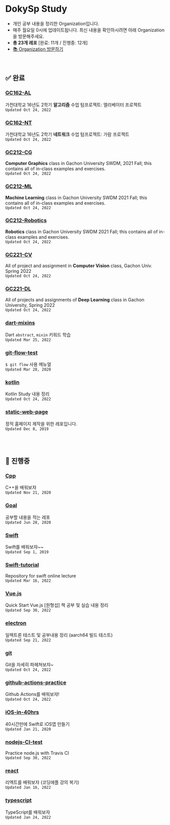 # DokySp Study

- 개인 공부 내용을 정리한 Organization입니다.
- 매주 월요일 0시에 업데이트됩니다. 최신 내용을 확인하시려면 아래 Organization을 방문해주세요.
- **총 23개 레포** [완료: 11개 / 진행중: 12개]
- [📚 Organization 방문하기](https://github.com/DokySp-study)

<br>

## **✅ 완료**

### [GC162-AL](https://github.com/DokySp-study/GC162-AL)

 가천대학교 16년도 2학기 **알고리즘** 수업 텀프로젝트: 엘리베이터 프로젝트
<br>`Updated Oct 24, 2022`

### [GC162-NT](https://github.com/DokySp-study/GC162-NT)

 가천대학교 16년도 2학기 **네트워크** 수업 텀프로젝트: 가람 프로젝트
<br>`Updated Oct 24, 2022`

### [GC212-CG](https://github.com/DokySp-study/GC212-CG)

 **Computer Graphics** class in Gachon University SWDM, 2021 Fall; this contains all of in-class examples and exercises.
<br>`Updated Oct 24, 2022`

### [GC212-ML](https://github.com/DokySp-study/GC212-ML)

 **Machine Learning** class in Gachon University SWDM 2021 Fall; this contains all of in-class examples and exercises.
<br>`Updated Oct 24, 2022`

### [GC212-Robotics](https://github.com/DokySp-study/GC212-Robotics)

 **Robotics** class in Gachon University SWDM 2021 Fall; this contains all of in-class examples and exercises.
<br>`Updated Oct 24, 2022`

### [GC221-CV](https://github.com/DokySp-study/GC221-CV)

 All of project and assignment in **Computer Vision** class, Gachon Univ. Spring 2022
<br>`Updated Oct 24, 2022`

### [GC221-DL](https://github.com/DokySp-study/GC221-DL)

 All of projects and assignments of **Deep Learning** class in Gachon University, Spring 2022
<br>`Updated Oct 24, 2022`

### [dart-mixins](https://github.com/DokySp-study/dart-mixins)

 Dart `abstract`, `mixin` 키워드 학습
<br>`Updated Mar 25, 2022`

### [git-flow-test](https://github.com/DokySp-study/git-flow-test)

 `$ git flow` 사용 메뉴얼
<br>`Updated Mar 28, 2020`

### [kotlin](https://github.com/DokySp-study/kotlin)

 Kotlin Study 내용 정리
<br>`Updated Oct 24, 2022`

### [static-web-page](https://github.com/DokySp-study/static-web-page)

 정적 홈페이지 제작을 위한 레포입니다.
<br>`Updated Dec 8, 2019`

<br><br>

## **🚧 진행중**

### [Cpp](https://github.com/DokySp-study/Cpp)

C++을 배워보쟈
<br>`Updated Nov 21, 2020`

### [Goal](https://github.com/DokySp-study/Goal)

공부할 내용을 적는 레포
<br>`Updated Jun 28, 2020`

### [Swift](https://github.com/DokySp-study/Swift)

Swift를 배워보쟈~~
<br>`Updated Sep 1, 2019`

### [Swift-tutorial](https://github.com/DokySp-study/Swift-tutorial)

Repository for swift online lecture
<br>`Updated Mar 16, 2022`

### [Vue.js](https://github.com/DokySp-study/Vue.js)

Quick Start Vue.js [원형섭] 책 공부 및 실습 내용 정리
<br>`Updated Sep 30, 2022`

### [electron](https://github.com/DokySp-study/electron)

일렉트론 테스트 및 공부내용 정리 (aarch64 빌드 테스트)
<br>`Updated Sep 21, 2022`

### [git](https://github.com/DokySp-study/git)

Git을 자세히 파헤쳐보쟈~
<br>`Updated Oct 24, 2022`

### [github-actions-practice](https://github.com/DokySp-study/github-actions-practice)

Github Actions를 배워보쟈!
<br>`Updated Oct 24, 2022`

### [iOS-in-40hrs](https://github.com/DokySp-study/iOS-in-40hrs)

40시간만에 Swift로 iOS앱 만들기
<br>`Updated Jan 21, 2020`

### [nodejs-CI-test](https://github.com/DokySp-study/nodejs-CI-test)

Practice node.js with Travis CI
<br>`Updated Sep 30, 2022`

### [react](https://github.com/DokySp-study/react)

리엑트를 배워보쟈 (코딩애플 강의 복기)
<br>`Updated Jan 16, 2022`

### [typescript](https://github.com/DokySp-study/typescript)

TypeScript를 배워보쟈
<br>`Updated Jan 24, 2022`

